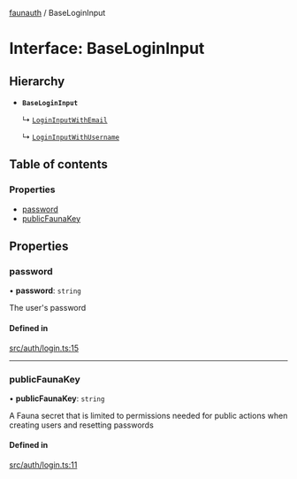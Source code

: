 [faunauth](../index.md) / BaseLoginInput

# Interface: BaseLoginInput

## Hierarchy

- **`BaseLoginInput`**

  ↳ [`LoginInputWithEmail`](LoginInputWithEmail.md)

  ↳ [`LoginInputWithUsername`](LoginInputWithUsername.md)

## Table of contents

### Properties

- [password](BaseLoginInput.md#password)
- [publicFaunaKey](BaseLoginInput.md#publicfaunakey)

## Properties

### password

• **password**: `string`

The user's password

#### Defined in

[src/auth/login.ts:15](https://github.com/alexnitta/faunauth/blob/70b5ca8/src/auth/login.ts#L15)

___

### publicFaunaKey

• **publicFaunaKey**: `string`

A Fauna secret that is limited to permissions needed for public actions when creating users
and resetting passwords

#### Defined in

[src/auth/login.ts:11](https://github.com/alexnitta/faunauth/blob/70b5ca8/src/auth/login.ts#L11)
